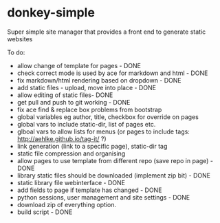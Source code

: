 donkey-simple
=============

Super simple site manager that provides a front end to generate static websites

To do:

* allow change of template for pages - DONE
* check correct mode is used by ace for markdown and html - DONE
* fix markdown/html rendering based on dropdown - DONE
* add static files - upload, move into place - DONE
* allow editing of static files- DONE
* get pull and push to git working - DONE
* fix ace find & replace box problems from bootstrap
* global variables eg author, title, checkbox for override on pages
* global vars to include static-dir, list of pages etc.
* glboal vars to allow lists for menus (or pages to include tags: http://aehlke.github.io/tag-it/ ?)
* link generation (link to a specific page), static-dir tag
* static file compression and organising
* allow pages to use template from different repo (save repo in page) - DONE
* library static files should be downloaded (implement zip bit) - DONE
* static library file webinterface - DONE
* add fields to page if template has changed - DONE
* python sessions, user management and site settings - DONE
* download zip of everything option.
* build script - DONE
